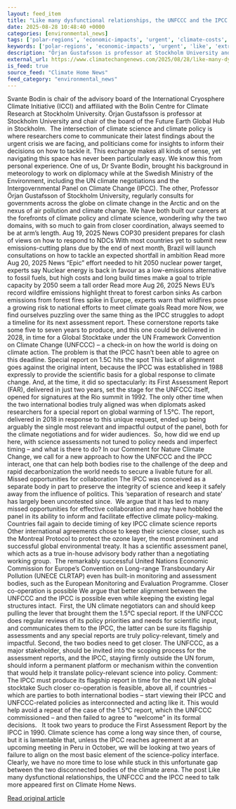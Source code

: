 ```yaml
---
layout: feed_item
title: "Like many dysfunctional relationships, the UNFCCC and the IPCC need to talk more"
date: 2025-08-28 10:48:40 +0000
categories: [environmental_news]
tags: ['polar-regions', 'economic-impacts', 'urgent', 'climate-costs', 'extreme-weather', 'ipcc', 'fossil-fuels', 'arctic', 'year-2025', 'wildfires']
keywords: ['polar-regions', 'economic-impacts', 'urgent', 'like', 'extreme-weather', 'many', 'dysfunctional', 'climate-costs']
description: "Örjan Gustafsson is professor at Stockholm University and chair of the board of the Future Earth Global Hub in Stockholm"
external_url: https://www.climatechangenews.com/2025/08/28/like-many-dysfunctional-relationships-the-unfccc-and-the-ipcc-need-to-talk-more/
is_feed: true
source_feed: "Climate Home News"
feed_category: "environmental_news"
---
```


Svante Bodin is chair of the advisory board of the International Cryosphere Climate Initiative (ICCI) and affiliated with the Bolin Centre for Climate Research at Stockholm University. Örjan Gustafsson is professor at Stockholm University and chair of the board of the Future Earth Global Hub in Stockholm.&nbsp; The intersection of climate science and climate policy is where researchers come to communicate their latest findings about the urgent crisis we are facing, and politicians come for insights to inform their decisions on how to tackle it. This exchange makes all kinds of sense, yet navigating this space has never been particularly easy. We know this from personal experience. One of us, Dr Svante Bodin, brought his background in meteorology to work on diplomacy while at the Swedish Ministry of the Environment, including the UN climate negotiations and the Intergovernmental Panel on Climate Change (IPCC). The other, Professor Örjan Gustafsson of Stockholm University, regularly consults for governments across the globe on climate change in the Arctic and on the nexus of air pollution and climate change. We have both built our careers at the forefronts of climate policy and climate science, wondering why the two domains, with so much to gain from closer coordination, always seemed to be at arm’s length. Aug 19, 2025 News COP30 president prepares for clash of views on how to respond to NDCs With most countries yet to submit new emissions-cutting plans due by the end of next month, Brazil will launch consultations on how to tackle an expected shortfall in ambition Read more Aug 20, 2025 News &#8220;Epic&#8221; effort needed to hit 2050 nuclear power target, experts say Nuclear energy is back in favour as a low-emissions alternative to fossil fuels, but high costs and long build times make a goal to triple capacity by 2050 seem a tall order Read more Aug 26, 2025 News EU&#8217;s record wildfire emissions highlight threat to forest carbon sinks As carbon emissions from forest fires spike in Europe, experts warn that wildfires pose a growing risk to national efforts to meet climate goals Read more Now, we find ourselves puzzling over the same thing as the IPCC struggles to adopt a timeline for its next assessment report. These cornerstone reports take some five to seven years to produce, and this one could be delivered in 2028, in time for a Global Stocktake under the UN Framework Convention on Climate Change (UNFCCC) &#8211; a check-in on how the world is doing on climate action. The problem is that the IPCC hasn’t been able to agree on this deadline. Special report on 1.5C hits the spot This lack of alignment goes against the original intent, because the IPCC was established in 1988 expressly to provide the scientific basis for a global response to climate change. And, at the time, it did so spectacularly: its First Assessment Report (FAR), delivered in just two years, set the stage for the UNFCCC itself, opened for signatures at the Rio summit in 1992. The only other time when the two international bodies truly aligned was when diplomats asked researchers for a special report on global warming of 1.5°C. The report, delivered in 2018 in response to this unique request, ended up being arguably the single most relevant and impactful output of the panel, both for the climate negotiations and for wider audiences.&nbsp; So, how did we end up here, with science assessments not tuned to policy needs and imperfect timing &#8211; and what is there to do? In our Comment for Nature Climate Change, we call for a new approach to how the UNFCCC and the IPCC interact, one that can help both bodies rise to the challenge of the deep and rapid decarbonization the world needs to secure a livable future for all. Missed opportunities for collaboration The IPCC was conceived as a separate body in part to preserve the integrity of science and keep it safely away from the influence of politics. This ‘separation of research and state’ has largely been uncontested since.&nbsp; We argue that it has led to many missed opportunities for effective collaboration and may have hobbled the panel in its ability to inform and facilitate effective climate policy-making.&nbsp; Countries fail again to decide timing of key IPCC climate science reports Other international agreements chose to keep their science closer, such as the Montreal Protocol to protect the ozone layer, the most prominent and successful global environmental treaty. It has a scientific assessment panel, which acts as a true in-house advisory body rather than a negotiating working group.&nbsp; The remarkably successful United Nations Economic Commission for Europe’s Convention on Long-range Transboundary Air Pollution (UNECE CLRTAP) even has built-in monitoring and assessment bodies, such as the European Monitoring and Evaluation Programme. Closer co-operation is possible We argue that better alignment between the UNFCCC and the IPCC is possible even while keeping the existing legal structures intact.&nbsp; First, the UN climate negotiators can and should keep pulling the lever that brought them the 1.5°C special report. If the UNFCCC does regular reviews of its policy priorities and needs for scientific input, and communicates them to the IPCC, the latter can be sure its flagship assessments and any special reports are truly policy-relevant, timely and impactful. Second, the two bodies need to get closer. The UNFCCC, as a major stakeholder, should be invited into the scoping process for the assessment reports, and the IPCC, staying firmly outside the UN forum, should inform a permanent platform or mechanism within the convention that would help it translate policy-relevant science into policy. Comment: The IPCC must produce its flagship report in time for the next UN global stocktake Such closer co-operation is feasible, above all, if countries – which are parties to both international bodies – start viewing their IPCC and UNFCCC-related policies as interconnected and acting like it. This would help avoid a repeat of the case of the 1.5°C report, which the UNFCCC commissioned – and then failed to agree to “welcome” in its formal decisions.&nbsp;&nbsp; It took two years to produce the First Assessment Report by the IPCC in 1990. Climate science has come a long way since then, of course, but it is lamentable that, unless the IPCC reaches agreement at an upcoming meeting in Peru in October, we will be looking at two years of failure to align on the most basic element of the science-policy interface.&nbsp; Clearly, we have no more time to lose while stuck in this unfortunate gap between the two disconnected bodies of the climate arena. The post Like many dysfunctional relationships, the UNFCCC and the IPCC need to talk more appeared first on Climate Home News.

[Read original article](https://www.climatechangenews.com/2025/08/28/like-many-dysfunctional-relationships-the-unfccc-and-the-ipcc-need-to-talk-more/)
